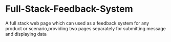 # Full-Stack-Feedback-System
A full stack web page which can used as a feedback system for any product or scenario,providing two pages separately for submitting message and displaying data
